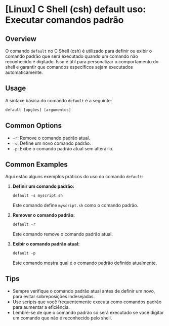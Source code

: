 # [Linux] C Shell (csh) default uso: Executar comandos padrão

## Overview
O comando `default` no C Shell (csh) é utilizado para definir ou exibir o comando padrão que será executado quando um comando não reconhecido é digitado. Isso é útil para personalizar o comportamento do shell e garantir que comandos específicos sejam executados automaticamente.

## Usage
A sintaxe básica do comando `default` é a seguinte:

```csh
default [opções] [argumentos]
```

## Common Options
- `-r`: Remove o comando padrão atual.
- `-s`: Define um novo comando padrão.
- `-p`: Exibe o comando padrão atual sem alterá-lo.

## Common Examples
Aqui estão alguns exemplos práticos do uso do comando `default`:

1. **Definir um comando padrão:**
   ```csh
   default -s myscript.sh
   ```
   Este comando define `myscript.sh` como o comando padrão.

2. **Remover o comando padrão:**
   ```csh
   default -r
   ```
   Este comando remove o comando padrão atual.

3. **Exibir o comando padrão atual:**
   ```csh
   default -p
   ```
   Este comando mostra qual é o comando padrão definido atualmente.

## Tips
- Sempre verifique o comando padrão atual antes de definir um novo, para evitar sobreposições indesejadas.
- Use scripts que você frequentemente executa como comandos padrão para aumentar a eficiência.
- Lembre-se de que o comando padrão só será executado se você digitar um comando que não é reconhecido pelo shell.